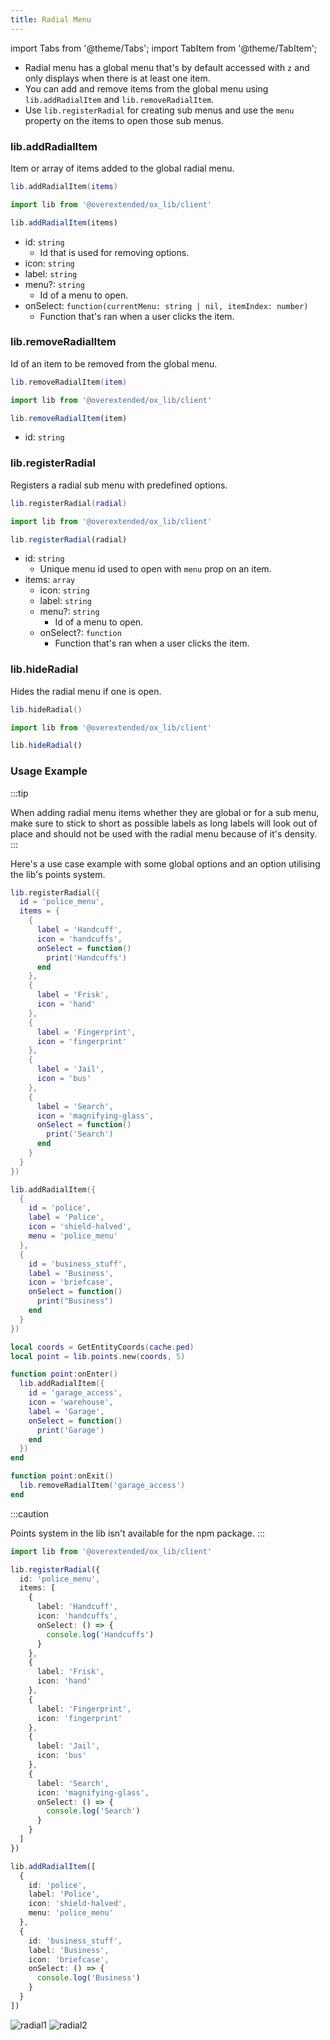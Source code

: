 ```yaml
---
title: Radial Menu
---
```


import Tabs from '@theme/Tabs';
import TabItem from '@theme/TabItem';

* Radial menu has a global menu that's by default accessed with `z` and only displays when there is at least one item.  
* You can add and remove items from the global menu using `lib.addRadialItem` and `lib.removeRadialItem`.  
* Use `lib.registerRadial` for creating sub menus and use the `menu` property on the items to open those sub menus.

### lib.addRadialItem

Item or array of items added to the global radial menu.

<Tabs>
<TabItem value='Lua'>

```lua
lib.addRadialItem(items)
```
</TabItem>
<TabItem value='JS/TS'>

```ts
import lib from '@overextended/ox_lib/client'

lib.addRadialItem(items)
```
</TabItem>
</Tabs>

* id: `string`
  * Id that is used for removing options.
* icon: `string`
* label: `string`
* menu?: `string`
  * Id of a menu to open.
* onSelect: `function(currentMenu: string | nil, itemIndex: number)`
  * Function that's ran when a user clicks the item.

### lib.removeRadialItem

Id of an item to be removed from the global menu.

<Tabs>
<TabItem value='Lua'>

```lua
lib.removeRadialItem(item)
```
</TabItem>
<TabItem value='JS/TS'>

```ts
import lib from '@overextended/ox_lib/client'

lib.removeRadialItem(item)
```
</TabItem>
</Tabs>

* id: `string`

### lib.registerRadial

Registers a radial sub menu with predefined options.

<Tabs>
<TabItem value='Lua'>

```lua
lib.registerRadial(radial)
```
</TabItem>
<TabItem value='JS/TS'>

```ts
import lib from '@overextended/ox_lib/client'

lib.registerRadial(radial)
```
</TabItem>
</Tabs>

* id: `string`
  * Unique menu id used to open with `menu` prop on an item.
* items: `array`
  * icon: `string`
  * label: `string`
  * menu?: `string`
    * Id of a menu to open.
  * onSelect?: `function`
    * Function that's ran when a user clicks the item.

### lib.hideRadial

Hides the radial menu if one is open.

<Tabs>
<TabItem value='Lua'>

```lua
lib.hideRadial()
```
</TabItem>
<TabItem value='JS/TS'>

```ts
import lib from '@overextended/ox_lib/client'

lib.hideRadial()
```
</TabItem>
</Tabs>

### Usage Example

:::tip

When adding radial menu items whether they are global or for a sub menu, make sure to stick to short as possible labels
as long labels will look out of place and should not be used with the radial menu because of it's density.
:::


Here's a use case example with some global options and an option utilising the lib's points system.

<Tabs>
<TabItem value='Lua'>

```lua
lib.registerRadial({
  id = 'police_menu',
  items = {
    {
      label = 'Handcuff',
      icon = 'handcuffs',
      onSelect = function()
        print('Handcuffs')
      end
    },
    {
      label = 'Frisk',
      icon = 'hand'
    },
    {
      label = 'Fingerprint',
      icon = 'fingerprint'
    },
    {
      label = 'Jail',
      icon = 'bus'
    },
    {
      label = 'Search',
      icon = 'magnifying-glass',
      onSelect = function()
        print('Search')
      end
    }
  }
})

lib.addRadialItem({
  {
    id = 'police',
    label = 'Police',
    icon = 'shield-halved',
    menu = 'police_menu'
  },
  {
    id = 'business_stuff',
    label = 'Business',
    icon = 'briefcase',
    onSelect = function()
      print("Business")
    end
  }
})

local coords = GetEntityCoords(cache.ped)
local point = lib.points.new(coords, 5)

function point:onEnter()
  lib.addRadialItem({
    id = 'garage_access',
    icon = 'warehouse',
    label = 'Garage',
    onSelect = function()
      print('Garage')
    end
  })
end

function point:onExit()
  lib.removeRadialItem('garage_access')
end
```
</TabItem>
<TabItem value='JS/TS'>

:::caution

Points system in the lib isn't available for the npm package.
:::

```ts
import lib from '@overextended/ox_lib/client'

lib.registerRadial({
  id: 'police_menu',
  items: [
    {
      label: 'Handcuff',
      icon: 'handcuffs',
      onSelect: () => {
        console.log('Handcuffs')
      }
    },
    {
      label: 'Frisk',
      icon: 'hand'
    },
    {
      label: 'Fingerprint',
      icon: 'fingerprint'
    },
    {
      label: 'Jail',
      icon: 'bus'
    },
    {
      label: 'Search',
      icon: 'magnifying-glass',
      onSelect: () => {
        console.log('Search')
      }
    }
  ]
})

lib.addRadialItem([
  {
    id: 'police',
    label: 'Police',
    icon: 'shield-halved',
    menu: 'police_menu'
  },
  {
    id: 'business_stuff',
    label: 'Business',
    icon: 'briefcase',
    onSelect: () => {
      console.log('Business')
    }
  }
])
```
</TabItem>
</Tabs>

![radial1](https://i.imgur.com/4eYU94s.png)
![radial2](https://i.imgur.com/Czw7mLF.png)
